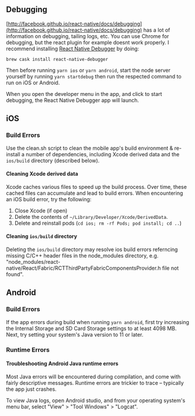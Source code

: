 ## Debugging

[http://facebook.github.io/react-native/docs/debugging](http://facebook.github.io/react-native/docs/debugging) has a lot of information on debugging, tailing logs, etc. You can use Chrome for debugging, but the react plugin for example doesnt work properly. I recommend installing [React Native Debugger](https://github.com/jhen0409/react-native-debugger) by doing:

```
brew cask install react-native-debugger
```

Then before running `yarn ios` or `yarn android`, start the node server yourself by running `yarn startdebug` then run the respected command to run on iOS or Android.

When you open the developer menu in the app, and click to start debugging, the React Native Debugger app will launch.

## iOS

### Build Errors

Use the clean.sh script to clean the mobile app's build environment & re-install a number of dependencies, including Xcode derived data and the `ios/build` directory (described below).

#### Cleaning Xcode derived data

Xcode caches various files to speed up the build process. Over time, these cached files can accumulate and lead to build errors. When encountering an iOS build error, try the following:

1. Close Xcode (if open)
2. Delete the contents of `~/Library/Developer/Xcode/DerivedData`.
3. Delete and reinstall pods (`cd ios; rm -rf Pods; pod install; cd ..`)

#### Cleaning `ios/build` directory

Deleting the `ios/build` directory may resolve ios build errors referncing missing C/C++ header files in the node_modules directory, e.g. "node_modules/react-native/React/Fabric/RCTThirdPartyFabricComponentsProvider.h file not found".

## Android

### Build Errors

If the app errors during build when running `yarn android`, first try increasing the Internal Storage and SD Card Storage settings to at least 4098 MB. Next, try setting your system's Java version to 11 or later.

### Runtime Errors

#### Troubleshooting Android Java runtime errors

Most Java errors will be encountered during compilation, and come with fairly
descriptive messages. Runtime errors are trickier to trace – typically the app
just crashes.

To view Java logs, open Android studio, and from your operating system's menu
bar, select "View" > "Tool Windows" > "Logcat".